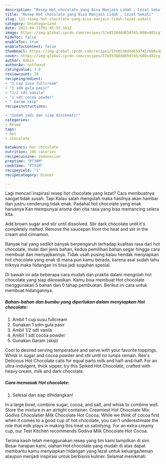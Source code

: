 ```yaml
---
description: "Resep Hot chocolate yang Bisa Manjain Lidah , Lezat Sekali"
title: "Resep Hot chocolate yang Bisa Manjain Lidah , Lezat Sekali"
slug: 121-resep-hot-chocolate-yang-bisa-manjain-lidah-lezat-sekali
category: Uncategorized
date: 2022-04-11T01:45:55.161Z
image: https://img-global.cpcdn.com/recipes/57e8538ddd659745/680x482cq70/hot-chocolate-foto-resep-utama.jpg
hideToc: false
enableToc: true
enableTocContent: false
thumbnail: https://img-global.cpcdn.com/recipes/57e8538ddd659745/680x482cq70/hot-chocolate-foto-resep-utama.jpg
cover: https://img-global.cpcdn.com/recipes/57e8538ddd659745/680x482cq70/hot-chocolate-foto-resep-utama.jpg
author: Admin
authorAv: notfound
ratingvalue: 3.8
reviewcount: 24
recipeingredient:
- "1 cup susu fullcream"
- "1 sdm gula pasir"
- "1/2 sdt vanila"
- "1 sdt cocoa powder"
- " Garam skip"
recipeinstructions:

- "Sudah jadi dan siap dinikmati!"
categories:
- Resep
tags:
- hot
- chocolate

katakunci: hot chocolate 
nutrition: 246 calories
recipecuisine: Indonesian
preptime: "PT38M"
cooktime: "PT31M"
recipeyield: "1"
recipecategory: Dinner

---
```



Lagi mencari inspirasi resep hot chocolate yang lezat? Cara membuatnya sangat tidak susah. Tapi Kalau salah mengolah maka hasilnya akan hambar dan justru cenderung tidak enak. Padahal hot chocolate yang enak harusnya Kan mempunyai aroma dan cita rasa yang bisa memancing selera kita.


Add brown sugar and stir until dissolved. Stir dark chocolate until it&#39;s completely melted. Remove the saucepan from the heat and stir in the cream and cinnamon.

Banyak hal yang sedikit banyak berpengaruh terhadap kualitas rasa dari hot chocolate, mulai dari jenis bahan, kedua pemilihan bahan segar hingga cara membuat dan menyajikannya. Tidak usah pusing kalau hendak menyiapkan hot chocolate yang enak di mana pun kamu berada, karena asal sudah tahu triknya maka hidangan ini bisa jadi suguhan spesial.


Di bawah ini ada beberapa cara mudah dan praktis dalam mengolah hot chocolate yang siap dikreasikan. Kamu bisa membuat Hot chocolate menggunakan 5 bahan dan 0 tahap pembuatan. Berikut ini cara untuk membuat hidangannya.

<!--inarticleads1-->

##### Bahan-bahan dan bumbu yang diperlukan dalam menyiapkan Hot chocolate:

1. Ambil 1 cup susu fullcream
1. Gunakan 1 sdm gula pasir
1. Ambil 1/2 sdt vanila
1. Ambil 1 sdt cocoa powder
1. Gunakan  Garam (skip)


Cool to desired serving temperature and serve with your favorite toppings. Whisk in sugar and cocoa powder and stir until no lumps remain. Ree&#39;s Delicious Hot Chocolate calls for equal parts milk and half-and-half. For an ultra-indulgent, thick sipper, try this Spiked Hot Chocolate, crafted with heavy cream, milk and dark chocolate. 

<!--inarticleads2-->

##### Cara memasak Hot chocolate:


1. Selesai dan siap dihidangkan!

In a large bowl, combine sugar, cocoa, and salt, and whisk to combine well. Store the mixture in an airtight container. Creamiest Hot Chocolate Mix: Godiva Chocolatier Milk Chocolate Hot Cocoa. While we think of cocoa first when it comes to a good cup of hot chocolate, you can&#39;t underestimate the role that milk plays in making this treat so satisfying. For an extra creamy cup, our Test Kitchen recommends Godiva Milk Chocolate Hot Cocoa. 

Terima kasih telah menggunakan resep yang tim kami tampilkan di sini. Besar harapan kami, olahan Hot chocolate yang mudah di atas dapat membantu kamu menyiapkan hidangan yang lezat untuk keluarga/teman ataupun menjadi inspirasi untuk berbisnis kuliner. Selamat menikmati
